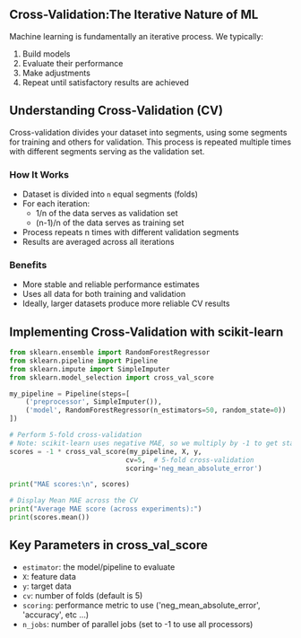 
## Cross-Validation:The Iterative Nature of ML
Machine learning is fundamentally an iterative process. We typically:
1. Build models
2. Evaluate their performance 
3. Make adjustments
4. Repeat until satisfactory results are achieved

## Understanding Cross-Validation (CV)
Cross-validation divides your dataset into segments, using some segments for training and others for validation. This process is repeated multiple times with different segments serving as the validation set.
### How It Works
- Dataset is divided into `n` equal segments (folds)
- For each iteration:
  - 1/n of the data serves as validation set
  - (n-1)/n of the data serves as training set
- Process repeats n times with different validation segments
- Results are averaged across all iterations

### Benefits
- More stable and reliable performance estimates
- Uses all data for both training and validation
- Ideally, larger datasets produce more reliable CV results

## Implementing Cross-Validation with scikit-learn
```python
from sklearn.ensemble import RandomForestRegressor
from sklearn.pipeline import Pipeline
from sklearn.impute import SimpleImputer
from sklearn.model_selection import cross_val_score

my_pipeline = Pipeline(steps=[
    ('preprocessor', SimpleImputer()),
    ('model', RandomForestRegressor(n_estimators=50, random_state=0))
])

# Perform 5-fold cross-validation
# Note: scikit-learn uses negative MAE, so we multiply by -1 to get standard MAE
scores = -1 * cross_val_score(my_pipeline, X, y,
                             cv=5,  # 5-fold cross-validation
                             scoring='neg_mean_absolute_error')

print("MAE scores:\n", scores)

# Display Mean MAE across the CV
print("Average MAE score (across experiments):")
print(scores.mean())
```

## Key Parameters in cross_val_score

- `estimator`: the model/pipeline to evaluate
- `X`: feature data
- `y`: target data
- `cv`: number of folds (default is 5)
- `scoring`: performance metric to use ('neg_mean_absolute_error', 'accuracy', etc ...)
- `n_jobs`: number of parallel jobs (set to -1 to use all processors)

